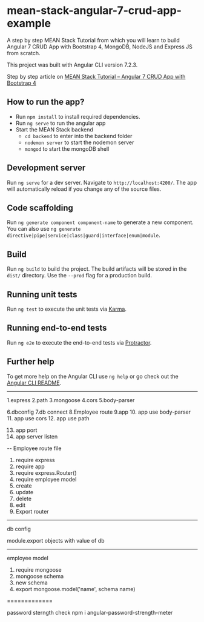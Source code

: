 # mean-stack-angular-7-crud-app-example
A step by step  MEAN Stack Tutorial from which you will learn to build Angular 7 CRUD App with Bootstrap 4, MongoDB, NodeJS and Express JS from scratch.

This project was built with Angular CLI version 7.2.3.

Step by step article on [MEAN Stack Tutorial – Angular 7 CRUD App with Bootstrap 4
](https://www.positronx.io/mean-stack-tutorial-angular-7-crud-bootstrap/)

## How to run the app?
- Run `npm install` to install required dependencies.
- Run `ng serve` to run the angular app
- Start the MEAN Stack backend
  - `cd backend` to enter into the backend folder
  - `nodemon server` to start the nodemon server
  - `mongod` to start the mongoDB shell

## Development server

Run `ng serve` for a dev server. Navigate to `http://localhost:4200/`. The app will automatically reload if you change any of the source files.

## Code scaffolding

Run `ng generate component component-name` to generate a new component. You can also use `ng generate directive|pipe|service|class|guard|interface|enum|module`.

## Build

Run `ng build` to build the project. The build artifacts will be stored in the `dist/` directory. Use the `--prod` flag for a production build.

## Running unit tests

Run `ng test` to execute the unit tests via [Karma](https://karma-runner.github.io).

## Running end-to-end tests

Run `ng e2e` to execute the end-to-end tests via [Protractor](http://www.protractortest.org/).

## Further help

To get more help on the Angular CLI use `ng help` or go check out the [Angular CLI README](https://github.com/angular/angular-cli/blob/master/README.md).

---


  1.express
2.path
3.mongoose
4.cors
5.body-parser

6.dbconfig
7.db connect
8.Employee route
9.app
10. app use body-parser
11. app use cors
12. app use path

13. app port 
14. app server listen

--
Employee route file

1. require express 
2. require app
3. require express.Router()
4. require employee model
6. create
7. update 
8. delete 
9. edit 
10. Export router


---
db config

module.export objects with value of db

---
employee model

1. require mongoose
2. mongoose schema
3. new schema
4. export mongoose.model('name', schema name)



=============

password sterngth check
npm i angular-password-strength-meter




